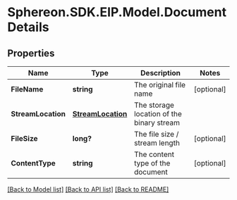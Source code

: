 # Sphereon.SDK.EIP.Model.DocumentDetails
## Properties

Name | Type | Description | Notes
------------ | ------------- | ------------- | -------------
**FileName** | **string** | The original file name | [optional] 
**StreamLocation** | [**StreamLocation**](StreamLocation.md) | The storage location of the binary stream | 
**FileSize** | **long?** | The file size / stream length | [optional] 
**ContentType** | **string** | The content type of the document | [optional] 

[[Back to Model list]](../README.md#documentation-for-models) [[Back to API list]](../README.md#documentation-for-api-endpoints) [[Back to README]](../README.md)

